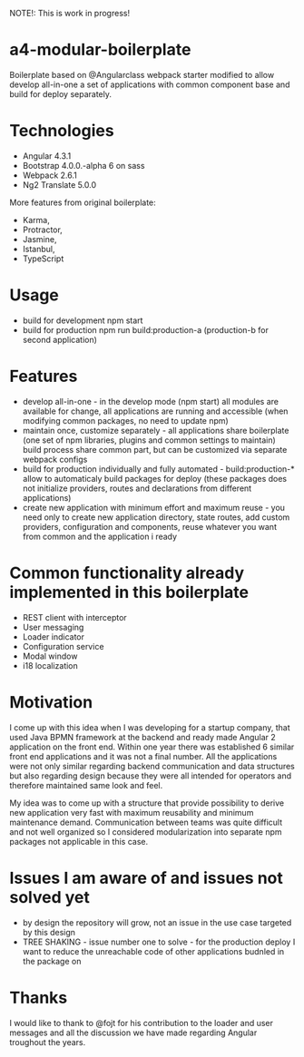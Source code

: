 NOTE!: This is work in progress!

# a4-modular-boilerplate
Boilerplate based on @Angularclass webpack starter modified to allow develop all-in-one a set of applications with common 
component base and build for deploy separately.

# Technologies
* Angular 4.3.1
* Bootstrap 4.0.0.-alpha 6 on sass
* Webpack 2.6.1
* Ng2 Translate 5.0.0

More features from original boilerplate:
* Karma, 
* Protractor, 
* Jasmine, 
* Istanbul, 
* TypeScript

# Usage
* build for development npm start
* build for production npm run build:production-a (production-b for second application) 

# Features
* develop all-in-one - in the develop mode (npm start) all modules are available for change, all applications are running 
and accessible (when modifying common packages, no need to update npm) 
* maintain once, customize separately - all applications share boilerplate (one set of npm 
 libraries, plugins and common settings to maintain) build process share common part, but can be customized via separate 
 webpack configs
* build for production individually and fully automated - build:production-* allow to automaticaly build packages for deploy (these 
packages does not initialize providers, routes and declarations from different applications)
* create new application with minimum effort and maximum reuse - you need only to create new application directory, state routes, add custom providers, 
configuration and components, reuse whatever you want from common and the application i ready

# Common functionality already implemented in this boilerplate
* REST client with interceptor
* User messaging
* Loader indicator
* Configuration service
* Modal window
* i18 localization

# Motivation
I come up with this idea when I was developing for a startup company, that used Java BPMN framework 
at the backend and ready made Angular 2 application on the front end. Within one year there was 
established 6 similar front end applications and it was not a final number. All the applications were not only similar 
regarding backend communication and data structures but also regarding design because they were all intended for operators 
and therefore maintained same look and feel. 

My idea was to come up with a structure that provide possibility to derive new application very fast with maximum 
reusability and minimum maintenance demand. Communication between teams was quite difficult and not well organized so I 
considered modularization into separate npm packages not applicable in this case. 
 

# Issues I am aware of and issues not solved yet
* by design the repository will grow, not an issue in the use case targeted by this design
* TREE SHAKING - issue number one to solve - for the production deploy I want to reduce the unreachable code of 
other applications budnled in the package
on
# Thanks 
I would like to thank to @fojt for his contribution to the loader and user messages and all the discussion we have made regarding Angular troughout the years.
